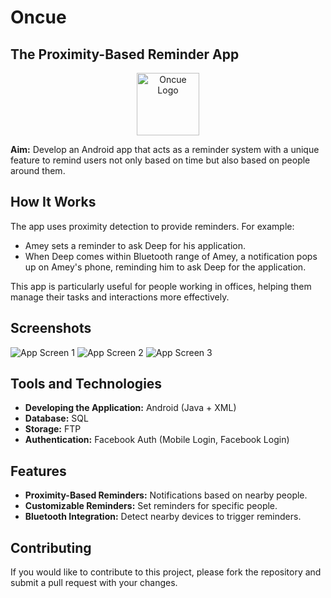 # Oncue

## The Proximity-Based Reminder App

<div align="center">
<img src="https://user-images.githubusercontent.com/29853549/119227110-f8f82f80-bb29-11eb-8add-21c175e4e0ec.png" alt="Oncue Logo" width="100" height="100"/>
</div>

**Aim:** Develop an Android app that acts as a reminder system with a unique feature to remind users not only based on time but also based on people around them.

## How It Works

The app uses proximity detection to provide reminders. For example:

- Amey sets a reminder to ask Deep for his application.
- When Deep comes within Bluetooth range of Amey, a notification pops up on Amey's phone, reminding him to ask Deep for the application.

This app is particularly useful for people working in offices, helping them manage their tasks and interactions more effectively.

## Screenshots

![App Screen 1](https://user-images.githubusercontent.com/29853549/119227193-61dfa780-bb2a-11eb-873d-e8ef85bff714.png)
![App Screen 2](https://user-images.githubusercontent.com/29853549/119227211-72901d80-bb2a-11eb-92bd-45cf17ce189f.png)
![App Screen 3](https://user-images.githubusercontent.com/29853549/119227227-820f6680-bb2a-11eb-83dc-3660106e49b8.png)

## Tools and Technologies

- **Developing the Application:** Android (Java + XML)
- **Database:** SQL
- **Storage:** FTP
- **Authentication:** Facebook Auth (Mobile Login, Facebook Login)

## Features

- **Proximity-Based Reminders:** Notifications based on nearby people.
- **Customizable Reminders:** Set reminders for specific people.
- **Bluetooth Integration:** Detect nearby devices to trigger reminders.

## Contributing
If you would like to contribute to this project, please fork the repository and submit a pull request with your changes.